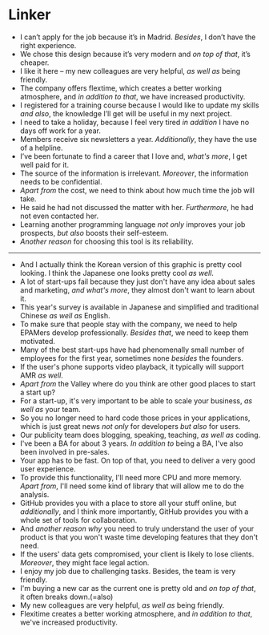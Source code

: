 # Linker

* I can’t apply for the job because it’s in Madrid. _Besides_, I don’t have the right experience.
* We chose this design because it’s very modern and _on top of that_, it’s cheaper.
* I like it here – my new colleagues are very helpful, _as well as_ being friendly.
* The company offers flextime, which creates a better working atmosphere, and _in addition to that_, we have increased productivity.
* I registered for a training course because I would like to update my skills _and also_, the knowledge I’ll get will be useful in my next project.
* I need to take a holiday, because I feel very tired _in addition_ I have no days off work for a year.
* Members receive six newsletters a year. _Additionally_, they have the use of a helpline.
* I’ve been fortunate to find a career that I love and, _what's more_, I get well paid for it.
* The source of the information is irrelevant. _Moreover_, the information needs to be confidential.
* _Apart from_ the cost, we need to think about how much time the job will take.
* He said he had not discussed the matter with her. _Furthermore_, he had not even contacted her.
* Learning another programming language _not only_ improves your job prospects, _but also_ boosts their self-esteem.
* _Another reason_ for choosing this tool is its reliability.

---

* And I actually think the Korean version of this graphic is pretty cool looking. I think the Japanese one looks pretty cool _as well_.
* A lot of start-ups fail because they just don't have any idea about sales and marketing, _and what's more_, they almost don't want to learn about it.
* This year's survey is available in Japanese and simplified and traditional Chinese _as well as_ English.
* To make sure that people stay with the company, we need to help EPAMers develop professionally. _Besides that_, we need to keep them motivated.
* Many of the best start-ups have had phenomenally small number of employees for the first year, sometimes none _besides_ the founders.
* If the user's phone supports video playback, it typically will support AMR _as well_.
* _Apart from_ the Valley where do you think are other good places to start a start up?
* For a start-up, it's very important to be able to scale your business, _as well as_ your team.
* So you no longer need to hard code those prices in your applications, which is just great news _not only_ for developers _but also_ for users.
* Our publicity team does blogging, speaking, teaching, _as well as_ coding.
* I've been a BA for about 3 years. _In addition to_ being a BA, I've also been involved in pre-sales.
* Your app has to be fast. On top of that, you need to deliver a very good user experience.
* To provide this functionality, I'll need more CPU and more memory. _Apart from_, I'll need some kind of library that will allow me to do the analysis.
* GitHub provides you with a place to store all your stuff online, but _additionally_, and I think more importantly, GitHub provides you with a whole set of tools for collaboration.
* And _another reason why_ you need to truly understand the user of your product is that you won't waste time developing features that they don't need.
* If the users' data gets compromised, your client is likely to lose clients. _Moreover_, they might face legal action.
* I enjoy my job due to challenging tasks. Besides, the team is very friendly.
* I'm buying a new car as the current one is pretty old and _on top of that_, it often breaks down.(=also)
* My new colleagues are very helpful, _as well as_ being friendly.
* Flexitime creates a better working atmosphere, and _in addition to that_, we've increased productivity.
